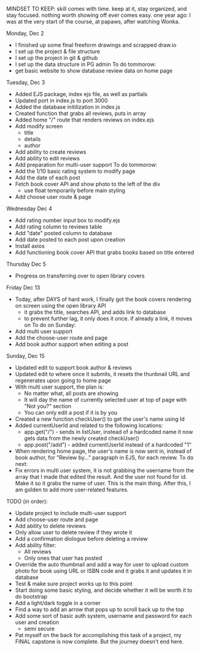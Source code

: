 MINDSET TO KEEP:
skill comes with time. keep at it, stay organized, and stay focused.
nothing worth showing off ever comes easy.
one year ago: I was at the very start of the course, at papaws, after watching Wonka.

Monday, Dec 2
- I finished up some final freeform drawings and scrapped draw.io
- I set up the project & file structure
- I set up the project in git & github
- I set up the data structure in PG admin
To do tommorow:
- get basic website to show database review data on home page

Tuesday, Dec 3
- Added EJS package, index ejs file, as well as partials
- Updated port in index.js to port 3000
- Added the database initilization in index.js
- Created function that grabs all reviews, puts in array
- Added home "/" route that renders reviews on index.ejs
- Add modify screen
  - title
  - details
  - author
- Add ability to create reviews
- Add ability to edit reviews
- Add preparation for multi-user support 
To do tommorow:
- Add the 1/10 basic rating system to modify page
- Add the date of each post
- Fetch book cover API and show photo to the left of the div
  - use float temporarily before main styling
- Add choose user route & page

Wednesday Dec 4
- Add rating number input box to modify.ejs
- Add rating column to reviews table
- Add "date" posted column to database
- Add date posted to each post upon creation
- Install axios
- Add functioning book cover API that grabs books based on title entered

Thursday Dec 5
- Progress on transferring over to open library covers

Friday Dec 13
- Today, after DAYS of hard work, I finally got the book covers rendering on screen using the open library API
  - it grabs the title, searches API, and adds link to database
  - to prevent further lag, it only does it once. if already a link, it moves on
To do on Sunday:
- Add multi user support
- Add the choose-user route and page
- Add book author support when editing a post

Sunday, Dec 15
- Updated edit to support book author & reviews
- Updated edit to where once it submits, it resets the thunbnail URL and regenerates upon going to home page
- With multi user support, the plan is:
  - No matter what, all posts are showing
  - It will day the name of currently selected user at top of page with "Not you?" section
  - You can only edit a post if it is by you
- Created a new function checkUser() to get the user's name using Id
- Added currentUserId and related to the following locations:
  - app.get("/") - sends in listUser, instead of a hardcoded name it now gets
  data from the newly created checkUser()
  - app.post("/add") - added currentUserId instead of a hardcoded "1"
- When rendering home page, the user's name is now sent in, instead of book author, for "Review by..." paragraph in EJS, for each review.
To do next:
- Fix errors in multi user system, it is not grabbing the username from the array that I made that edited the result. And the user not found for id. Make it so it grabs the name of user. This is the main thing. After this, I am golden to add more user-related features.



TODO (in order):
- Update project to include multi-user support
- Add choose-user route and page
- Add ability to delete reviews
- Only allow user to delete review if they wrote it
- Add a confirmation diologue before deleting a review
- Add ability filter:
  - All reviews
  - Only ones that user has posted
- Override the auto thumbnail and add a way for user to upload custom photo for book using URL or ISBN code and it grabs it and updates it in database
- Test & make sure project works up to this point
- Start doing some basic styling, and decide whether it will be worth it
  to do bootstrap
- Add a light/dark toggle in a corner
- Find a way to add an arrow that pops up to scroll back up to the top
- Add some sort of basic auth system, username and password for each user and creation
  - semi secure
- Pat myself on the back for accomplishing this task of a project, my FINAL
capstone is now complete. But the journey doesn't end here.